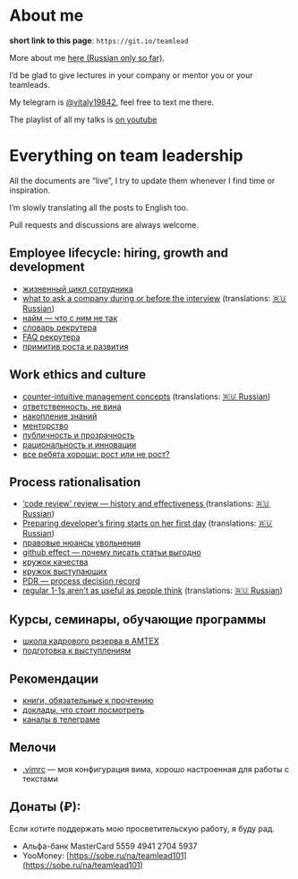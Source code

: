 # About me

**short link to this page**: `https://git.io/teamlead`

More about me [here (Russian only so far)](https://github.com/sharovatov).

I’d be glad to give lectures in your company or mentor you or your teamleads.

My telegram is [@vitaly19842](http://t.me/vitaly19842), feel free to text me there.

The playlist of all my talks is [on youtube](https://www.youtube.com/watch?v=0DwEsMgMbj0&list=PLFtS8Ah0wZvWS37oveJ0-D5K6V7GWUpqY)

# Everything on team leadership

All the documents are “live”, I try to update them whenever I find time or inspiration.

I’m slowly translating all the posts to English too.

Pull requests and discussions are always welcome.

## Employee lifecycle: hiring, growth and development

- [жизненный цикл сотрудника](lifecycle.md)
- [what to ask a company during or before the interview](company_interview_en.md) (translations: [:ru: Russian](company_interview.md))
- [найм — что с ним не так](hiring.md)
- [словарь рекрутера](recruiting.md)
- [FAQ рекрутера](recruiter_FAQ.md)
- [примитив роста и развития](growth.md)

## Work ethics and culture

- [counter-intuitive management concepts](tl_bias_en.md) (translations: [:ru: Russian](tl_bias.md))
- [ответственность, не вина](blameless_responsibility.md)
- [накопление знаний](knowledge.md)
- [менторство](mentorship.md)
- [публичность и прозрачность](transparency.md)
- [рациональность и инновации](innovations.md)
- [все ребята хороши: рост или не рост?](growth-stability.md)

## Process rationalisation
- [‘code review’ review — history and effectiveness ](codereview_en.md) (translations: [:ru: Russian](codereview.md))
- [Preparing developer’s firing starts on her first day](firing_en.md) (translations: [:ru: Russian](firing.md))
- [правовые нюансы увольнения](firing_law.md)
- [github effect — почему писать статьи выгодно](github-effect.md)
- [кружок качества](quality_circle.md)
- [кружок выступающих](speaking_club.md)
- [PDR — process decision record](PDR.md)
- [regular 1-1s aren’t as useful as people think](1-1_en.md) (translations: [:ru: Russian](1-1.md))

## Курсы, семинары, обучающие программы
- [школа кадрового резерва в АМТЕХ](https://github.com/AMTECH-dev/shkar)
- [подготовка к выступлениям](speaking_club.md)

## Рекомендации
- [книги, обязательные к прочтению](books.md)
- [доклады, что стоит посмотреть](talks.md)
- [каналы в телеграме](tg-channels.md)

## Мелочи
- [.vimrc](.vimrc) — моя конфигурация вима, хорошо настроенная для работы с текстами

## Донаты (₽):

Если хотите поддержать мою просветительскую работу, я буду рад.

- Альфа-банк MasterCard 5559 4941 2704 5937
- YooMoney: [https://sobe.ru/na/teamlead101](https://sobe.ru/na/teamlead101)
